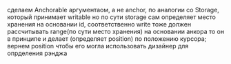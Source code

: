 сделаем Anchorable аргументаом, а не anchor, по аналогии со Storage, который принимает writable
но по сути storage сам определяет место хранения на основании id,
соответственно write тоже должен рассчитывать range(по сути место хранения) на основании анкора
то он в принципе и делает (определяет position) по положению курсора;
вернем position чтобы его могла использовать дизайнер для опрделения рэнджа
